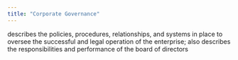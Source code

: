 ```yaml
---
title: "Corporate Governance"
---
```

describes the policies, procedures, relationships, and systems in place to oversee the successful and legal operation of the enterprise; also describes the responsibilities and performance of the board of directors

